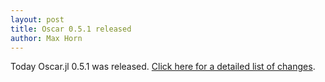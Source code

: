 ```yaml
---
layout: post
title: Oscar 0.5.1 released
author: Max Horn
---
```

Today Oscar.jl 0.5.1 was released.
[Click here for a detailed list of changes](https://github.com/oscar-system/Oscar.jl/releases/tag/v0.5.1).
